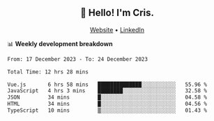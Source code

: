 
<h2 align="center">👋 Hello! I'm Cris.</h2>
<p align="center">
  <a href="https://www.criscunas.dev">Website</a> •
  <a href="https://www.linkedin.com/in/cristophercunas/">LinkedIn</a> 
</p>


📊 **Weekly development breakdown**
<!--START_SECTION:waka-->

```txt
From: 17 December 2023 - To: 24 December 2023

Total Time: 12 hrs 28 mins

Vue.js       6 hrs 58 mins   ██████████████░░░░░░░░░░░   55.96 %
JavaScript   4 hrs 3 mins    ████████░░░░░░░░░░░░░░░░░   32.58 %
JSON         34 mins         █░░░░░░░░░░░░░░░░░░░░░░░░   04.58 %
HTML         34 mins         █░░░░░░░░░░░░░░░░░░░░░░░░   04.56 %
TypeScript   10 mins         ▒░░░░░░░░░░░░░░░░░░░░░░░░   01.43 %
```

<!--END_SECTION:waka-->

